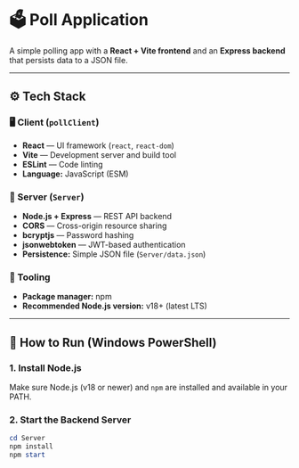 # 🗳️ Poll Application

A simple polling app with a **React + Vite frontend** and an **Express backend** that persists data to a JSON file.

---

## ⚙️ Tech Stack

### 🖥️ Client (`pollClient`)
- **React** — UI framework (`react`, `react-dom`)  
- **Vite** — Development server and build tool  
- **ESLint** — Code linting  
- **Language:** JavaScript (ESM)

### 🧩 Server (`Server`)
- **Node.js + Express** — REST API backend  
- **CORS** — Cross-origin resource sharing  
- **bcryptjs** — Password hashing  
- **jsonwebtoken** — JWT-based authentication  
- **Persistence:** Simple JSON file (`Server/data.json`)

### 🧰 Tooling
- **Package manager:** npm  
- **Recommended Node.js version:** v18+ (latest LTS)

---

## 🚀 How to Run (Windows PowerShell)

### 1. Install Node.js
Make sure Node.js (v18 or newer) and `npm` are installed and available in your PATH.

### 2. Start the Backend Server

```powershell
cd Server
npm install
npm start
